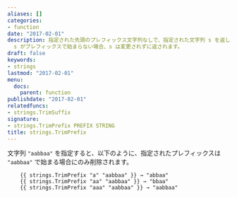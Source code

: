 ```yaml
---
aliases: []
categories:
- function
date: "2017-02-01"
description: 指定された先頭のプレフィックス文字列なしで、指定された文字列 s を返します。
  s がプレフィックスで始まらない場合、s は変更されずに返されます。
draft: false
keywords:
- strings
lastmod: "2017-02-01"
menu:
  docs:
    parent: function
publishdate: "2017-02-01"
relatedfuncs:
- strings.TrimSuffix
signature:
- strings.TrimPrefix PREFIX STRING
title: strings.TrimPrefix
---
```


文字列 `"aabbaa"` を指定すると、以下のように、指定されたプレフィックスは `"aabbaa"` で始まる場合にのみ削除されます。

```go-html-template
    {{ strings.TrimPrefix "a" "aabbaa" }} → "abbaa"
    {{ strings.TrimPrefix "aa" "aabbaa" }} → "bbaa"
    {{ strings.TrimPrefix "aaa" "aabbaa" }} → "aabbaa"
```